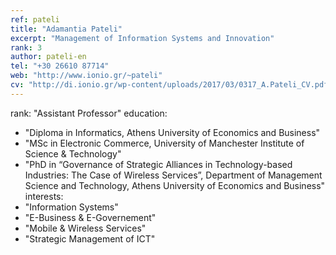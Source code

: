 ```yaml
---
ref: pateli
title: "Adamantia Pateli"
excerpt: "Management of Information Systems and Innovation"
rank: 3
author: pateli-en
tel: "+30 26610 87714"
web: "http://www.ionio.gr/~pateli"
cv: "http://di.ionio.gr/wp-content/uploads/2017/03/0317_A.Pateli_CV.pdf"
---
```


rank: "Assistant Professor"
education:
  - "Diploma in Informatics, Athens University of Economics and Business"
  - "ΜSc in Electronic Commerce, University of Manchester Institute of Science & Technology"
  - "PhD in “Governance of Strategic Alliances in Technology-based Industries: The Case of Wireless Services”, Department of Management Science and Technology, Athens University of Economics and Business"
interests:
  - "Information Systems"
  - "E-Business & E-Governement"
  - "Mobile & Wireless Services"
  - "Strategic Management of ICT"


